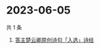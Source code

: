 # 2023-06-05

共 1 条

<!-- BEGIN -->
<!-- 最后更新时间 Mon Jun 05 2023 11:11:44 GMT+0800 (China Standard Time) -->

1. [答主楚云卿原创诗句「入选」诗经](https://www.zhihu.com/search?q=答主楚云卿原创诗句「入选」诗经)

<!-- END -->
